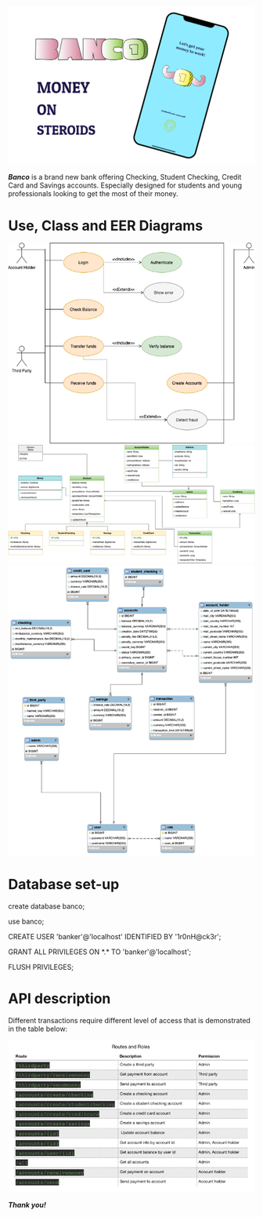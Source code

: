 <img alt="hero image" src="https://github.com/EN-IH-WDPT-JUN21/natyfromwonderland-Banco-midterm_project/blob/master/images/readme%20hero%20image.png">

***Banco*** is a brand new bank offering Checking, Student Checking, Credit Card and Savings accounts. Especially designed for students 
and young professionals looking to get the most of their money.


Use, Class and EER Diagrams
===========================

<img alt="use diagram" src="https://github.com/EN-IH-WDPT-JUN21/natyfromwonderland-Banco-midterm_project/blob/master/images/use%20case%20diagram.png">


<img alt="class diagram" src="https://github.com/EN-IH-WDPT-JUN21/natyfromwonderland-Banco-midterm_project/blob/master/images/class%20diagram%20v2.png">


<img alt="eer diagram" src="https://github.com/EN-IH-WDPT-JUN21/natyfromwonderland-Banco-midterm_project/blob/master/images/eer%20diagmam%20ultimo.png">


Database set-up
===========================

create database banco;

use banco;

CREATE USER 'banker'@'localhost' IDENTIFIED BY '1r0nH@ck3r';

GRANT ALL PRIVILEGES ON \*.\* TO 'banker'@'localhost';

FLUSH PRIVILEGES;


API description
===========================

Different transactions require different level of access that is demonstrated in the table below:

<img alt="access roles" src="https://github.com/EN-IH-WDPT-JUN21/natyfromwonderland-Banco-midterm_project/blob/master/images/roles.png">

***Thank you!***
